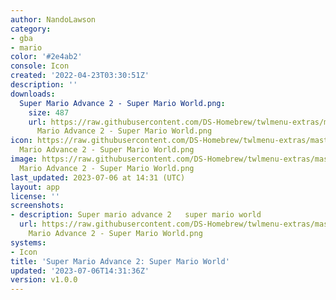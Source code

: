 ```yaml
---
author: NandoLawson
category:
- gba
- mario
color: '#2e4ab2'
console: Icon
created: '2022-04-23T03:30:51Z'
description: ''
downloads:
  Super Mario Advance 2 - Super Mario World.png:
    size: 487
    url: https://raw.githubusercontent.com/DS-Homebrew/twlmenu-extras/master/_nds/TWiLightMenu/icons/Super
      Mario Advance 2 - Super Mario World.png
icon: https://raw.githubusercontent.com/DS-Homebrew/twlmenu-extras/master/_nds/TWiLightMenu/icons/Super
  Mario Advance 2 - Super Mario World.png
image: https://raw.githubusercontent.com/DS-Homebrew/twlmenu-extras/master/_nds/TWiLightMenu/icons/Super
  Mario Advance 2 - Super Mario World.png
last_updated: 2023-07-06 at 14:31 (UTC)
layout: app
license: ''
screenshots:
- description: Super mario advance 2   super mario world
  url: https://raw.githubusercontent.com/DS-Homebrew/twlmenu-extras/master/_nds/TWiLightMenu/icons/Super
    Mario Advance 2 - Super Mario World.png
systems:
- Icon
title: 'Super Mario Advance 2: Super Mario World'
updated: '2023-07-06T14:31:36Z'
version: v1.0.0
---
```

